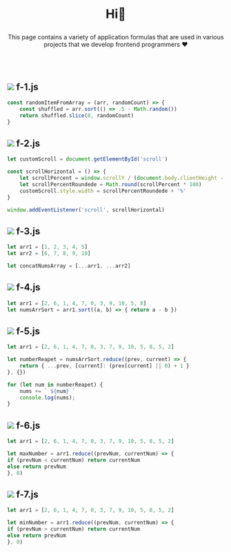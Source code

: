 # <p align="center"> Hi👋</p>
<p align="center">This page contains a variety of application formulas that are used in various projects that we develop frontend programmers ♥
</p>

<br/><br/>

## <img src="https://img.shields.io/badge/-333333?style=flat&logo=javascript"> f-1.js
```javascript
const randomItemFromArray = (arr, randomCount) => {
    const shuffled = arr.sort(() => .5 - Math.random())
    return shuffled.slice(0, randomCount)
}
```

## <img src="https://img.shields.io/badge/-333333?style=flat&logo=javascript"> f-2.js
```javascript
let customScroll = document.getElementById('scroll')

const scrollHorizontal = () => {
    let scrollPercent = window.scrollY / (document.body.clientHeight - window.innerHeight)
    let scrollPercentRoundede = Math.round(scrollPercent * 100)
    customScroll.style.width = scrollPercentRoundede + '%'
}

window.addEventListener('scroll', scrollHorizontal)
```

## <img src="https://img.shields.io/badge/-333333?style=flat&logo=javascript"> f-3.js
```javascript
let arr1 = [1, 2, 3, 4, 5]
let arr2 = [6, 7, 8, 9, 10]

let concatNumsArray = [...arr1, ...arr2]
```

## <img src="https://img.shields.io/badge/-333333?style=flat&logo=javascript"> f-4.js
```javascript
let arr1 = [2, 6, 1, 4, 7, 0, 3, 9, 10, 5, 8]
let numsArrSort = arr1.sort((a, b) => { return a - b })
```

## <img src="https://img.shields.io/badge/-333333?style=flat&logo=javascript"> f-5.js
```javascript
let arr1 = [2, 6, 1, 4, 7, 0, 3, 7, 9, 10, 5, 8, 5, 2]

let numberReapet = numsArrSort.reduce((prev, current) => {
    return { ...prev, [current]: (prev[current] || 0) + 1 }
}, {})

for (let num in numberReapet) {
    nums += ` ${num} `
    console.log(nums);
}
```

## <img src="https://img.shields.io/badge/-333333?style=flat&logo=javascript"> f-6.js
```javascript
let arr1 = [2, 6, 1, 4, 7, 0, 3, 7, 9, 10, 5, 8, 5, 2]

let maxNumber = arr1.reduce((prevNum, currentNum) => {
if (prevNum < currentNum) return currentNum
else return prevNum
}, 0)
```

## <img src="https://img.shields.io/badge/-333333?style=flat&logo=javascript"> f-7.js
```javascript
let arr1 = [2, 6, 1, 4, 7, 0, 3, 7, 9, 10, 5, 8, 5, 2]

let minNumber = arr1.reduce((prevNum, currentNum) => {
if (prevNum > currentNum) return currentNum
else return prevNum
}, 0)
```
